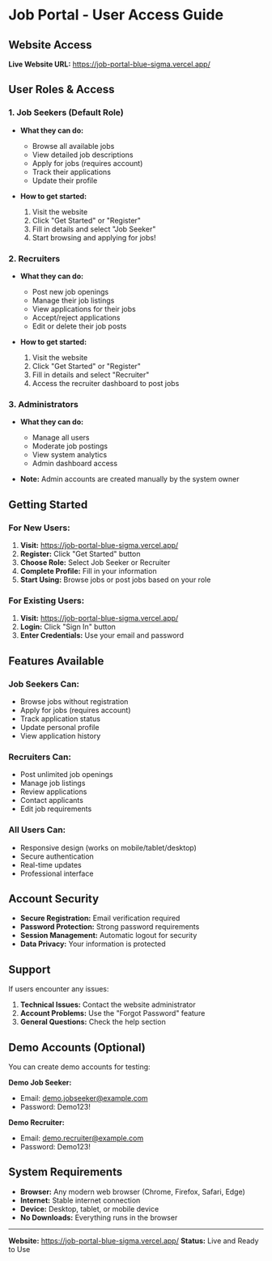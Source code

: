 # Job Portal - User Access Guide

## Website Access

**Live Website URL:** https://job-portal-blue-sigma.vercel.app/

## User Roles & Access

### 1. **Job Seekers** (Default Role)
- **What they can do:**
  - Browse all available jobs
  - View detailed job descriptions
  - Apply for jobs (requires account)
  - Track their applications
  - Update their profile

- **How to get started:**
  1. Visit the website
  2. Click "Get Started" or "Register"
  3. Fill in details and select "Job Seeker"
  4. Start browsing and applying for jobs!

### 2. **Recruiters**
- **What they can do:**
  - Post new job openings
  - Manage their job listings
  - View applications for their jobs
  - Accept/reject applications
  - Edit or delete their job posts

- **How to get started:**
  1. Visit the website
  2. Click "Get Started" or "Register"
  3. Fill in details and select "Recruiter"
  4. Access the recruiter dashboard to post jobs

### 3. **Administrators**
- **What they can do:**
  - Manage all users
  - Moderate job postings
  - View system analytics
  - Admin dashboard access

- **Note:** Admin accounts are created manually by the system owner

## Getting Started

### For New Users:
1. **Visit:** https://job-portal-blue-sigma.vercel.app/
2. **Register:** Click "Get Started" button
3. **Choose Role:** Select Job Seeker or Recruiter
4. **Complete Profile:** Fill in your information
5. **Start Using:** Browse jobs or post jobs based on your role

### For Existing Users:
1. **Visit:** https://job-portal-blue-sigma.vercel.app/
2. **Login:** Click "Sign In" button
3. **Enter Credentials:** Use your email and password

## Features Available

### Job Seekers Can:
- Browse jobs without registration
- Apply for jobs (requires account)
- Track application status
- Update personal profile
- View application history

### Recruiters Can:
- Post unlimited job openings
- Manage job listings
- Review applications
- Contact applicants
- Edit job requirements

### All Users Can:
- Responsive design (works on mobile/tablet/desktop)
- Secure authentication
- Real-time updates
- Professional interface

## Account Security

- **Secure Registration:** Email verification required
- **Password Protection:** Strong password requirements
- **Session Management:** Automatic logout for security
- **Data Privacy:** Your information is protected

## Support

If users encounter any issues:
1. **Technical Issues:** Contact the website administrator
2. **Account Problems:** Use the "Forgot Password" feature
3. **General Questions:** Check the help section

## Demo Accounts (Optional)

You can create demo accounts for testing:

**Demo Job Seeker:**
- Email: demo.jobseeker@example.com
- Password: Demo123!

**Demo Recruiter:**
- Email: demo.recruiter@example.com
- Password: Demo123!

## System Requirements

- **Browser:** Any modern web browser (Chrome, Firefox, Safari, Edge)
- **Internet:** Stable internet connection
- **Device:** Desktop, tablet, or mobile device
- **No Downloads:** Everything runs in the browser

---

**Website:** https://job-portal-blue-sigma.vercel.app/
**Status:** Live and Ready to Use